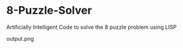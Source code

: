 # 8-Puzzle-Solver
Artificially Intelligent Code to solve the 8 puzzle problem using LISP

output.png

